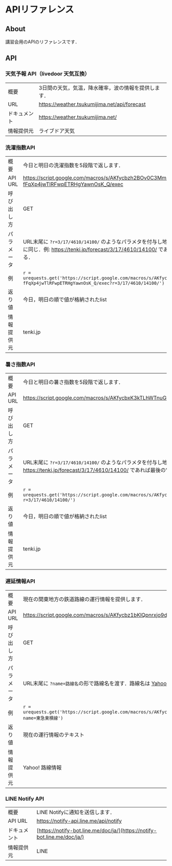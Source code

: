 # APIリファレンス
## About
講習会用のAPIのリファレンスです．

## API
### 天気予報 API（livedoor 天気互換）
|              |                                                     |
| ------------ | --------------------------------------------------- |
| 概要         | 3日間の天気，気温，降水確率，波の情報を提供します． |
| URL          | https://weather.tsukumijima.net/api/forecast        |
| ドキュメント | https://weather.tsukumijima.net/                    |
| 情報提供元   | ライブドア天気                                          |

### 洗濯指数API
|            |                                                                                                                                                                                                          |
| ---------- | -------------------------------------------------------------------------------------------------------------------------------------------------------------------------------------------------------- |
| 概要       | 今日と明日の洗濯指数を5段階で返します．                                                                                                                                                                  |
| API URL    | https://script.google.com/macros/s/AKfycbzh2BOv0C3MmuEO6TJbxlkAPehnlDi8S90Jue9ug-fFqXp4jwTlRFwpETRHgYawnOsK_Q/exec                                                                                       |
| 呼び出し方 | GET                                                                                                                                                                                                      |
| パラメータ | URL末尾に `?r=3/17/4610/14100/` のようなパラメタを付与し地域を指定する．数字は tenki.jp の末尾のものに同じ．例: https://tenki.jp/forecast/3/17/4610/14100/ であれば最後の"3/17/4610/14100/" を抜き取る． |
| 例         | `r = urequests.get('https://script.google.com/macros/s/AKfycbzh2BOv0C3MmuEO6TJbxlkAPehnlDi8S90Jue9ug-fFqXp4jwTlRFwpETRHgYawnOsK_Q/exec?r=3/17/4610/14100/')`                                             |
| 返り値     | 今日，明日の順で値が格納されたlist                                                                                                                                                                       |
| 情報提供元 | tenki.jp                                                                                                                                                                                                 |

### 暑さ指数API
|            |                                                                                                                                                                                                          |
| ---------- | -------------------------------------------------------------------------------------------------------------------------------------------------------------------------------------------------------- |
| 概要       | 今日と明日の暑さ指数を5段階で返します．                                                                                                                                                                  |
| API URL    | https://script.google.com/macros/s/AKfycbxK3kTLhWTnuGtP2qZqG9BU8RaRVN0tgL7DSimR8ns2pOaO0e5OUq3iwrA7sUTHcLlx/exec                                                                                         |
| 呼び出し方 | GET                                                                                                                                                                                                      |
| パラメータ | URL末尾に `?r=3/17/4610/14100/` のようなパラメタを付与し地域を指定する．数字は tenki.jp の末尾のものに同じ．例: https://tenki.jp/forecast/3/17/4610/14100/ であれば最後の"3/17/4610/14100/" を抜き取る． |
| 例         | `r = urequests.get('https://script.google.com/macros/s/AKfycbxK3kTLhWTnuGtP2qZqG9BU8RaRVN0tgL7DSimR8ns2pOaO0e5OUq3iwrA7sUTHcLlx/exec?r=3/17/4610/14100/')`                                               |
| 返り値     | 今日，明日の順で値が格納されたlist                                                                                                                                                                       |
| 情報提供元 | tenki.jp                                                                                                                                                                                                 |

### 遅延情報API
|            |                                                                                                                                                                            |
| ---------- | -------------------------------------------------------------------------------------------------------------------------------------------------------------------------- |
| 概要       | 現在の関東地方の鉄道路線の運行情報を提供します．                                                                                                                           |
| API URL    | https://script.google.com/macros/s/AKfycbz1bKlQpnrxjo9dIZC0lIylyXgaZnZlVu4A9hU4X717M0K3tiAsfCRE4lFzpq43IMJX/exec                                                           |
| 呼び出し方 | GET                                                                                                                                                                        |
| パラメータ | URL末尾に `?name=路線名`の形で路線名を渡す．路線名は [Yahoo! 路線情報](https://transit.yahoo.co.jp/diainfo/area/4)のページに準拠する．路線名の[]や()も含めて一致させる必要がある． |
| 例         | `r = urequests.get('https://script.google.com/macros/s/AKfycbz1bKlQpnrxjo9dIZC0lIylyXgaZnZlVu4A9hU4X717M0K3tiAsfCRE4lFzpq43IMJX/exec?name=東急東横線')`                    |
| 返り値     | 現在の運行情報のテキスト                                                                                                                                                   |
| 情報提供元 | Yahoo! 路線情報 |

### LINE Notify API
|              |                                                                          |
| ------------ | ------------------------------------------------------------------------ |
| 概要         | LINE Notifyに通知を送信します．                                          |
| API URL      | https://notify-api.line.me/api/notify                                    |
| ドキュメント | [https://notify-bot.line.me/doc/ja/](https://notify-bot.line.me/doc/ja/) |
| 情報提供元   | LINE |
